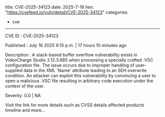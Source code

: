  
title: CVE-2025-34123
date: 2025-7-16
lien: "https://cvefeed.io/vuln/detail/CVE-2025-34123"
categories:
  - cve
---

CVE ID : CVE-2025-34123

Published :  July 16
2025
9:15 p.m. | 17 hours
10 minutes ago

Description : A stack-based buffer overflow vulnerability exists in VideoCharge Studio 2.12.3.685 when processing a specially crafted .VSC configuration file. The issue occurs due to improper handling of user-supplied data in the XML 'Name' attribute
leading to an SEH overwrite condition. An attacker can exploit this vulnerability by convincing a user to open a malicious .VSC file
resulting in arbitrary code execution under the context of the user.

Severity: 0.0 | NA

Visit the link for more details
such as CVSS details
affected products
timeline
and more...
